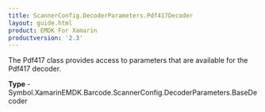 ```yaml
---
title: ScannerConfig.DecoderParameters.Pdf417Decoder
layout: guide.html
product: EMDK For Xamarin
productversion: '2.3'
---
```

The Pdf417 class provides access to parameters that are available for the Pdf417 decoder.

**Type** - Symbol.XamarinEMDK.Barcode.ScannerConfig.DecoderParameters.BaseDecoder







